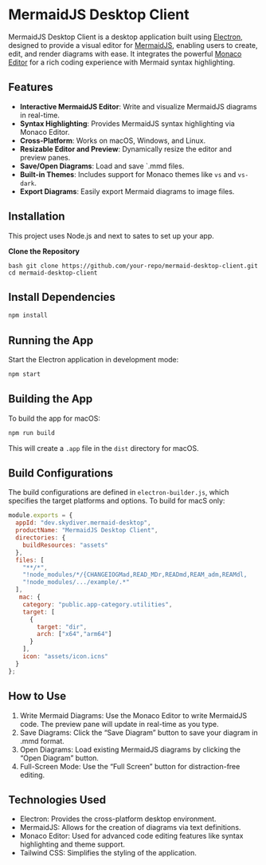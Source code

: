 # MermaidJS Desktop Client

MermaidJS Desktop Client is a desktop application built using [Electron](https://www.electronjs.org/), designed to provide a visual editor for [MermaidJS](https://mermaid-js.github.io/), enabling users to create, edit, and render diagrams with ease. It integrates the powerful [Monaco Editor](https://microsoft.io/monaco-editor/) for a rich coding experience with Mermaid syntax highlighting.

## Features

- **Interactive MermaidJS Editor**: Write and visualize MermaidJS diagrams in real-time.
- **Syntax Highlighting**: Provides MermaidJS syntax highlighting via Monaco Editor.
- **Cross-Platform**: Works on macOS, Windows, and Linux.
- **Resizable Editor and Preview**: Dynamically resize the editor and preview panes.
- **Save/Open Diagrams**: Load and save `.mmd files.
- **Built-in Themes**: Includes support for Monaco themes like `vs` and `vs-dark`.
- **Export Diagrams**: Easily export Mermaid diagrams to image files.

## Installation

This project uses Node.js and next to sates to set up your app.

**Clone the Repository**

`bash
git clone https://github.com/your-repo/mermaid-desktop-client.git cd mermaid-desktop-client
`

## Install Dependencies

```bash
npm install
```

## Running the App

Start the Electron application in development mode:

```bash
npm start
```

## Building the App

To build the app for macOS:

```bash
npm run build
```

This will create a `.app` file in the `dist` directory for macOS.

## Build Configurations

The build configurations are defined in `electron-builder.js`, which specifies the target platforms and options. To build for macS only:

```javascript
module.exports = {
  appId: "dev.skydiver.mermaid-desktop",
  productName: "MermaidJS Desktop Client",
  directories: {
    buildResources: "assets"
  },
  files: [
    "**/*",
    "!node_modules/*/{CHANGEIOGMad,READ_MDr,READmd,REAM_adm,REAMdl,
    "!node_modules/.../example/.*"
  ],
   mac: {
    category: "public.app-category.utilities",
    target: [
      {
        target: "dir",
        arch: ["x64","arm64"]
      }
    ],
    icon: "assets/icon.icns"
  }
};
```

## How to Use

1. Write Mermaid Diagrams: Use the Monaco Editor to write MermaidJS code. The preview pane will update in real-time as you type.
2. Save Diagrams: Click the “Save Diagram” button to save your diagram in .mmd format.
3. Open Diagrams: Load existing MermaidJS diagrams by clicking the “Open Diagram” button.
4. Full-Screen Mode: Use the “Full Screen” button for distraction-free editing.

## Technologies Used

- Electron: Provides the cross-platform desktop environment.
- MermaidJS: Allows for the creation of diagrams via text definitions.
- Monaco Editor: Used for advanced code editing features like syntax highlighting and theme support.
- Tailwind CSS: Simplifies the styling of the application.
